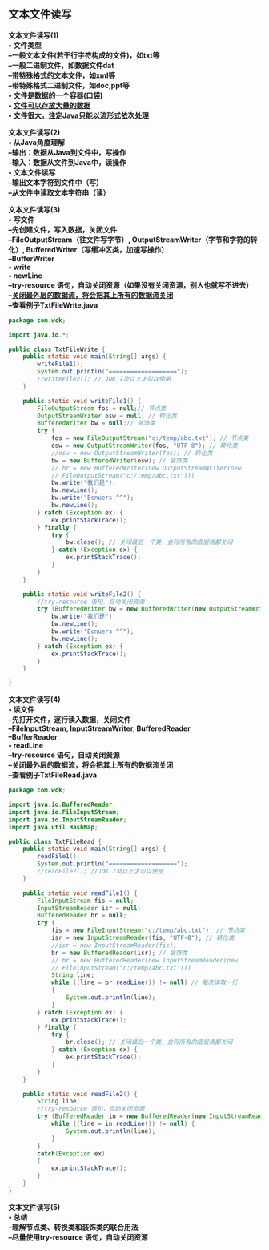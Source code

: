 ## 文本文件读写

**文本文件读写(1)**  
**• 文件类型**  
**–一般文本文件(若干行字符构成的文件)，如txt等**  
**–一般二进制文件，如数据文件dat**  
**–带特殊格式的文本文件，如xml等**  
**–带特殊格式二进制文件，如doc,ppt等**  
**• 文件是数据的一个容器(口袋)**  
**• <u>文件可以存放大量的数据</u>**  
**• <u>文件很大，注定Java只能以流形式依次处理</u>**  



**文本文件读写(2)**  
**• 从Java角度理解**  
**–输出：数据从Java到文件中，写操作**  
**–输入：数据从文件到Java中，读操作**  
**• 文本文件读写**  
**–输出文本字符到文件中（写）**  
**–从文件中读取文本字符串（读）**  



**文本文件读写(3)**  
**• 写文件**  
**–先创建文件，写入数据，关闭文件**  
**–FileOutputStream（往文件写字节）, OutputStreamWriter（字节和字符的转化）, BufferedWriter（写缓冲区类，加速写操作）**  
**–BufferWriter**  
**• write**  
**• newLine**  
**–try-resource 语句，自动关闭资源（如果没有关闭资源，别人也就写不进去）**  
**–<u>关闭最外层的数据流，将会把其上所有的数据流关闭</u>**  
**–查看例子TxtFileWrite.java**  



```java
package com.wck;

import java.io.*;

public class TxtFileWrite {
	public static void main(String[] args) {
		writeFile1();
		System.out.println("===================");
		//writeFile2(); // JDK 7及以上才可以使用
	}

	public static void writeFile1() {
		FileOutputStream fos = null;// 节点类
		OutputStreamWriter osw = null; // 转化类
		BufferedWriter bw = null;// 装饰类
		try {
			fos = new FileOutputStream("c:/temp/abc.txt"); // 节点类
			osw = new OutputStreamWriter(fos, "UTF-8"); // 转化类
			//osw = new OutputStreamWriter(fos); // 转化类
			bw = new BufferedWriter(osw); // 装饰类
			// br = new BufferedWriter(new OutputStreamWriter(new
			// FileOutputStream("c:/temp/abc.txt")))
			bw.write("我们是");
			bw.newLine();
			bw.write("Ecnuers.^^");
			bw.newLine();
		} catch (Exception ex) {
			ex.printStackTrace();
		} finally {
			try {
				bw.close(); // 关闭最后一个类，会将所有的底层流都关闭
			} catch (Exception ex) {
				ex.printStackTrace();
			}
		}
	}

	public static void writeFile2() {
		//try-resource 语句，自动关闭资源
		try (BufferedWriter bw = new BufferedWriter(new OutputStreamWriter(new FileOutputStream("c:/temp/abc.txt")))) {
			bw.write("我们是");
			bw.newLine();
			bw.write("Ecnuers.^^");
			bw.newLine();
		} catch (Exception ex) {
			ex.printStackTrace();
		}
	}

}

```



**文本文件读写(4)**  
**• 读文件**  
**–先打开文件，逐行读入数据，关闭文件**  
**–FileInputStream, InputStreamWriter, BufferedReader**  
**–BufferReader**  
**• readLine**  
**–try-resource 语句，自动关闭资源**  
**–关闭最外层的数据流，将会把其上所有的数据流关闭**  
**–查看例子TxtFileRead.java**  

```java
package com.wck;

import java.io.BufferedReader;
import java.io.FileInputStream;
import java.io.InputStreamReader;
import java.util.HashMap;

public class TxtFileRead {
	public static void main(String[] args) {
		readFile1();
		System.out.println("===================");
		//readFile2(); //JDK 7及以上才可以使用
	}

	public static void readFile1() {
		FileInputStream fis = null;
		InputStreamReader isr = null;
		BufferedReader br = null;
		try {
			fis = new FileInputStream("c:/temp/abc.txt"); // 节点类
			isr = new InputStreamReader(fis, "UTF-8"); // 转化类
			//isr = new InputStreamReader(fis);
			br = new BufferedReader(isr); // 装饰类
			// br = new BufferedReader(new InputStreamReader(new
			// FileInputStream("c:/temp/abc.txt")))
			String line;
			while ((line = br.readLine()) != null) // 每次读取一行
			{
				System.out.println(line);
			}
		} catch (Exception ex) {
			ex.printStackTrace();
		} finally {
			try {
				br.close(); // 关闭最后一个类，会将所有的底层流都关闭
			} catch (Exception ex) {
				ex.printStackTrace();
			}
		}
	}

	public static void readFile2() {
		String line;
		//try-resource 语句，自动关闭资源
		try (BufferedReader in = new BufferedReader(new InputStreamReader(new FileInputStream("c:/temp/abc.txt")))) {
			while ((line = in.readLine()) != null) {
				System.out.println(line);
			}
		}
		catch(Exception ex)
		{
			ex.printStackTrace();
		}
	}
}

```

**文本文件读写(5)**  
**• 总结**  
**–理解节点类、转换类和装饰类的联合用法**  
**–尽量使用try-resource 语句，自动关闭资源**  